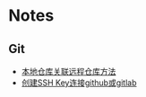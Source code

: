 # Notes
## Git
- [本地仓库关联远程仓库方法](https://github.com/littlecanace/Notes/wiki/%E6%9C%AC%E5%9C%B0%E4%BB%93%E5%BA%93%E5%85%B3%E8%81%94%E8%BF%9C%E7%A8%8B%E4%BB%93%E5%BA%93%E6%96%B9%E6%B3%95)
- [创建SSH Key连接github或gitlab](https://github.com/littlecanace/Notes/wiki/%E5%88%9B%E5%BB%BASSH-Key%E8%BF%9E%E6%8E%A5github%E6%88%96gitlab)
